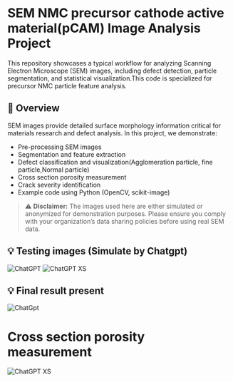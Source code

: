 # SEM NMC precursor cathode active material(pCAM) Image Analysis Project
This repository showcases a typical workflow for analyzing Scanning Electron Microscope (SEM) images, including defect detection, particle segmentation, and statistical visualization.This code is specialized for precursor NMC particle feature analysis. 

## 🔬 Overview

SEM images provide detailed surface morphology information critical for materials research and defect analysis. In this project, we demonstrate:

- Pre-processing SEM images
- Segmentation and feature extraction
- Defect classification and visualization(Agglomeration particle, fine particle,Normal particle)
- Cross section porosity measurement
- Crack severity identification
- Example code using Python (OpenCV, scikit-image)

> ⚠️ **Disclaimer:** The images used here are either simulated or anonymized for demonstration purposes. Please ensure you comply with your organization’s data sharing policies before using real SEM data.
## 💡 Testing images (Simulate by Chatgpt)
![ChatGPT](https://github.com/user-attachments/assets/8e046299-5563-4180-a6b2-d19f5d3edd00)
![ChatGPT XS](https://github.com/user-attachments/assets/6033c606-051c-4952-9a32-6f4f837a6ab7)

> 
## 💡 Final result present
![ChatGpt](https://github.com/user-attachments/assets/dfa5d2af-08c0-4fbb-a82e-d714646158ed)

# Cross section porosity measurement 
![ChatGPT XS](https://github.com/user-attachments/assets/19255a05-f379-4370-a77a-50908ba6a540)




